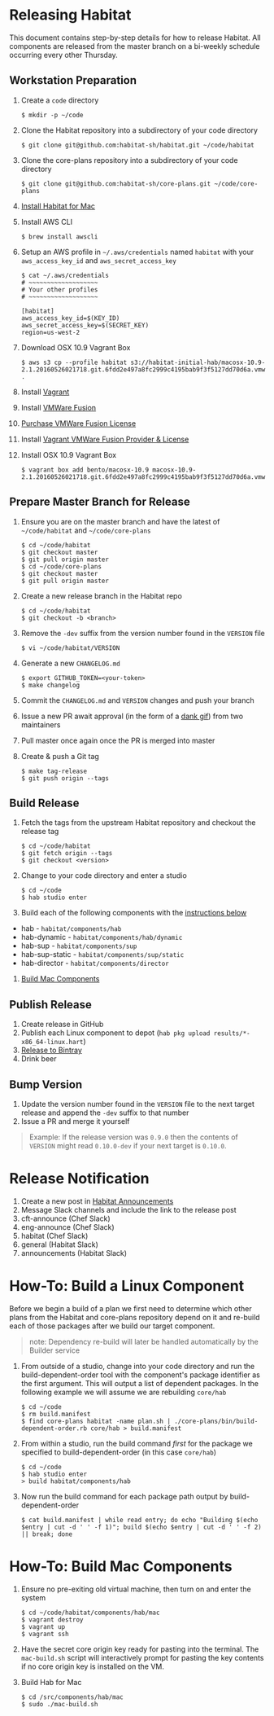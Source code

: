 # Releasing Habitat

This document contains step-by-step details for how to release Habitat. All components are released
from the master branch on a bi-weekly schedule occurring every other Thursday.

## Workstation Preparation

1. Create a `code` directory

    ```
    $ mkdir -p ~/code
    ```

1. Clone the Habitat repository into a subdirectory of your code directory

    ```
    $ git clone git@github.com:habitat-sh/habitat.git ~/code/habitat
    ```

1. Clone the core-plans repository into a subdirectory of your code directory

    ```
    $ git clone git@github.com:habitat-sh/core-plans.git ~/code/core-plans
    ```

1. [Install Habitat for Mac](https://www.habitat.sh/docs/get-habitat/)
1. Install AWS CLI

    ```
    $ brew install awscli
    ```

1. Setup an AWS profile in `~/.aws/credentials` named `habitat` with your `aws_access_key_id` and `aws_secret_access_key`

    ```
    $ cat ~/.aws/credentials
    # ~~~~~~~~~~~~~~~~~~~
    # Your other profiles
    # ~~~~~~~~~~~~~~~~~~~

    [habitat]
    aws_access_key_id=$(KEY_ID)
    aws_secret_access_key=$(SECRET_KEY)
    region=us-west-2
    ```

1. Download OSX 10.9 Vagrant Box

    ```
    $ aws s3 cp --profile habitat s3://habitat-initial-hab/macosx-10.9-2.1.20160526021718.git.6fdd2e497a8fc2999c4195bab9f3f5127dd70d6a.vmware.box .
    ```

1. Install [Vagrant](https://www.vagrantup.com/downloads.html)
1. Install [VMWare Fusion](http://www.vmware.com/products/fusion/fusion-evaluation.html)
1. [Purchase VMWare Fusion License](https://www.vagrantup.com/vmware/#buy-now)
1. Install [Vagrant VMWare Fusion Provider & License](https://www.vagrantup.com/docs/vmware/installation.html)
1. Install OSX 10.9 Vagrant Box

    ```
    $ vagrant box add bento/macosx-10.9 macosx-10.9-2.1.20160526021718.git.6fdd2e497a8fc2999c4195bab9f3f5127dd70d6a.vmware.box
    ```

## Prepare Master Branch for Release

1. Ensure you are on the master branch and have the latest of `~/code/habitat` and `~/code/core-plans`

    ```
    $ cd ~/code/habitat
    $ git checkout master
    $ git pull origin master
    $ cd ~/code/core-plans
    $ git checkout master
    $ git pull origin master
    ```

1. Create a new release branch in the Habitat repo

    ```
    $ cd ~/code/habitat
    $ git checkout -b <branch>
    ```

1. Remove the `-dev` suffix from the version number found in the `VERSION` file

    ```
    $ vi ~/code/habitat/VERSION
    ```

1. Generate a new `CHANGELOG.md`

    ```
    $ export GITHUB_TOKEN=<your-token>
    $ make changelog
    ```

1. Commit the `CHANGELOG.md` and `VERSION` changes and push your branch    
1. Issue a new PR await approval (in the form of a [dank gif](http://imgur.com/X0sNq)) from two maintainers
1. Pull master once again once the PR is merged into master
1. Create & push a Git tag

    ```
    $ make tag-release
    $ git push origin --tags
    ```

## Build Release

1. Fetch the tags from the upstream Habitat repository and checkout the release tag

    ```
    $ cd ~/code/habitat
    $ git fetch origin --tags
    $ git checkout <version>
    ```

1. Change to your code directory and enter a studio

    ```
    $ cd ~/code
    $ hab studio enter
    ```

1. Build each of the following components with the [instructions below](#how-to-build-a-linux-component)
  * hab - `habitat/components/hab`
  * hab-dynamic - `habitat/components/hab/dynamic`
  * hab-sup - `habitat/components/sup`
  * hab-sup-static - `habitat/components/sup/static`
  * hab-director - `habitat/components/director`
1. [Build Mac Components](#how-to-build-mac-components)

## Publish Release

1. Create release in GitHub
1. Publish each Linux component to depot (`hab pkg upload results/*-x86_64-linux.hart`)
1. [Release to Bintray](components/bintray-publish/README.md)
1. Drink beer

## Bump Version

1. Update the version number found in the `VERSION` file to the next target release and append the `-dev` suffix to that number
1. Issue a PR and merge it yourself

> Example: If the release version was `0.9.0` then the contents of `VERSION` might read `0.10.0-dev` if your next target is `0.10.0`.

# Release Notification

1. Create a new post in [Habitat Announcements](https://forums.habitat.sh/c/habitat-announcements)
1. Message Slack channels and include the link to the release post
  1. cft-announce (Chef Slack)
  1. eng-announce (Chef Slack)
  1. habitat (Chef Slack)
  1. general (Habitat Slack)
  1. announcements (Habitat Slack)

# How-To: Build a Linux Component

Before we begin a build of a plan we first need to determine which other plans from the Habitat
and core-plans repository depend on it and re-build each of those packages after we build our
target component.

> note: Dependency re-build will later be handled automatically by the Builder service

1. From outside of a studio, change into your code directory and run the build-dependent-order tool with the component's package identifier as the first argument. This will output a list of dependent packages. In the following example we will assume we are rebuilding `core/hab`

    ```
    $ cd ~/code
    $ rm build.manifest
    $ find core-plans habitat -name plan.sh | ./core-plans/bin/build-dependent-order.rb core/hab > build.manifest
    ```

1. From within a studio, run the build command *first* for the package we specified to build-dependent-order (in this case `core/hab`)

    ```
    $ cd ~/code
    $ hab studio enter
    > build habitat/components/hab
    ```

1. Now run the build command for each package path output by build-dependent-order

    ```
    $ cat build.manifest | while read entry; do echo "Building $(echo $entry | cut -d ' ' -f 1)"; build $(echo $entry | cut -d ' ' -f 2) || break; done
    ```

# How-To: Build Mac Components

1. Ensure no pre-exiting old virtual machine, then turn on and enter the system

	```
	$ cd ~/code/habitat/components/hab/mac
	$ vagrant destroy
	$ vagrant up
	$ vagrant ssh
	```

1. Have the secret core origin key ready for pasting into the terminal. The `mac-build.sh` script will interactively prompt for pasting the key contents if no core origin key is installed on the VM.

1. Build Hab for Mac

	```
	$ cd /src/components/hab/mac
	$ sudo ./mac-build.sh
	```
